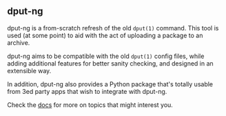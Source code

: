 dput-ng
-------

dput-ng is a from-scratch refresh of the old `dput(1)` command. This tool is
used (at some point) to aid with the act of uploading a package to an archive.

dput-ng aims to be compatible with the old `dput(1)` config files, while
adding additional features for better sanity checking, and designed in an
extensible way.

In addition, dput-ng also provides a Python package that's totally usable
from 3ed party apps that wish to integrate with dput-ng.

Check the [docs](http://dput.rtfd.org) for more on topics that might
interest you.
